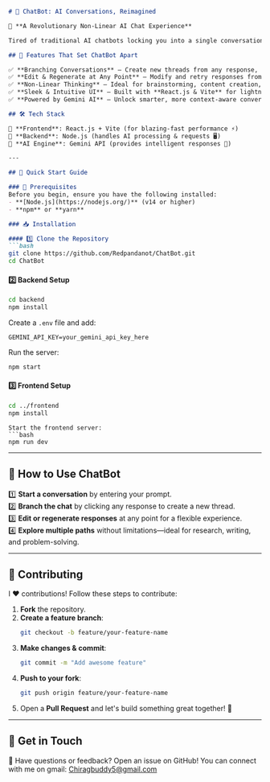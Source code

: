 ```markdown
# 🤖 ChatBot: AI Conversations, Reimagined

🚀 **A Revolutionary Non-Linear AI Chat Experience**

Tired of traditional AI chatbots locking you into a single conversation path? Meet **ChatBot**—an innovative web app that gives you total control over your AI interactions. Think **mind-mapping meets AI chat**, where you can branch conversations, edit responses, and explore multiple ideas **simultaneously**! 🔥

## 🌟 Features That Set ChatBot Apart

✅ **Branching Conversations** – Create new threads from any response, just like branching ideas in a mind map.  
✅ **Edit & Regenerate at Any Point** – Modify and retry responses from any stage, not just the latest one.  
✅ **Non-Linear Thinking** – Ideal for brainstorming, content creation, and deep problem-solving.  
✅ **Sleek & Intuitive UI** – Built with **React.js & Vite** for lightning-fast performance.  
✅ **Powered by Gemini AI** – Unlock smarter, more context-aware conversations.

## 🛠️ Tech Stack

🔹 **Frontend**: React.js + Vite (for blazing-fast performance ⚡)  
🔹 **Backend**: Node.js (handles AI processing & requests 🖥️)  
🔹 **AI Engine**: Gemini API (provides intelligent responses 🧠)  

---

## 🚀 Quick Start Guide

### 🔧 Prerequisites
Before you begin, ensure you have the following installed:
- **[Node.js](https://nodejs.org/)** (v14 or higher)
- **npm** or **yarn**

### 📥 Installation

#### 1️⃣ Clone the Repository
```bash
git clone https://github.com/Redpandanot/ChatBot.git
cd ChatBot
```

#### 2️⃣ Backend Setup
```bash
cd backend
npm install
```
Create a `.env` file and add:
```env
GEMINI_API_KEY=your_gemini_api_key_here
```
Run the server:
```bash
npm start
```

#### 3️⃣ Frontend Setup
```bash
cd ../frontend
npm install
```
```
Start the frontend server:
```bash
npm run dev
```

---

## 🎯 How to Use ChatBot

1️⃣ **Start a conversation** by entering your prompt.  
2️⃣ **Branch the chat** by clicking any response to create a new thread.  
3️⃣ **Edit or regenerate responses** at any point for a flexible experience.  
4️⃣ **Explore multiple paths** without limitations—ideal for research, writing, and problem-solving.  

---

## 🤝 Contributing

I ❤️ contributions! Follow these steps to contribute:
1. **Fork** the repository.
2. **Create a feature branch**:
    ```bash
    git checkout -b feature/your-feature-name
    ```
3. **Make changes & commit**:
    ```bash
    git commit -m "Add awesome feature"
    ```
4. **Push to your fork**:
    ```bash
    git push origin feature/your-feature-name
    ```
5. Open a **Pull Request** and let's build something great together! 🚀

---


## 🎤 Get in Touch
💬 Have questions or feedback? Open an issue on GitHub!
You can connect with me on gmail: Chiragbuddy5@gmail.com
